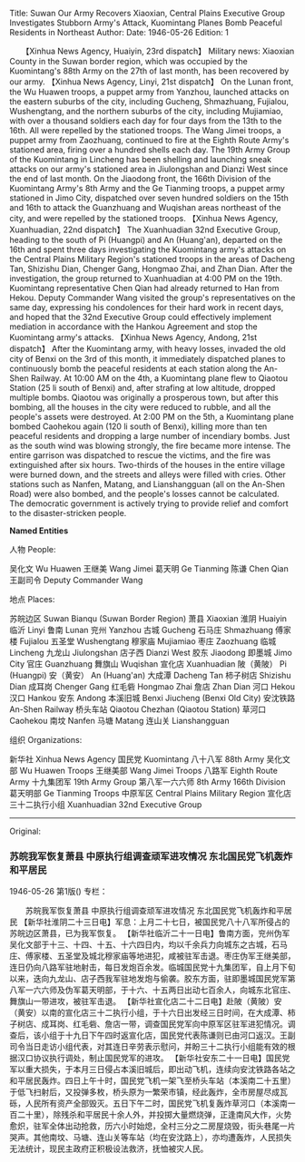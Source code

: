Title: Suwan Our Army Recovers Xiaoxian, Central Plains Executive Group Investigates Stubborn Army's Attack, Kuomintang Planes Bomb Peaceful Residents in Northeast
Author:
Date: 1946-05-26
Edition: 1

　　【Xinhua News Agency, Huaiyin, 23rd dispatch】 Military news: Xiaoxian County in the Suwan border region, which was occupied by the Kuomintang's 88th Army on the 27th of last month, has been recovered by our army.
    【Xinhua News Agency, Linyi, 21st dispatch】 On the Lunan front, the Wu Huawen troops, a puppet army from Yanzhou, launched attacks on the eastern suburbs of the city, including Gucheng, Shmazhuang, Fujialou, Wushengtang, and the northern suburbs of the city, including Mujiamiao, with over a thousand soldiers each day for four days from the 13th to the 16th. All were repelled by the stationed troops. The Wang Jimei troops, a puppet army from Zaozhuang, continued to fire at the Eighth Route Army's stationed area, firing over a hundred shells each day. The 19th Army Group of the Kuomintang in Lincheng has been shelling and launching sneak attacks on our army's stationed area in Jiulongshan and Dianzi West since the end of last month. On the Jiaodong front, the 166th Division of the Kuomintang Army's 8th Army and the Ge Tianming troops, a puppet army stationed in Jimo City, dispatched over seven hundred soldiers on the 15th and 16th to attack the Guanzhuang and Wuqishan areas northeast of the city, and were repelled by the stationed troops.
    【Xinhua News Agency, Xuanhuadian, 22nd dispatch】 The Xuanhuadian 32nd Executive Group, heading to the south of Pi (Huangpi) and An (Huang'an), departed on the 16th and spent three days investigating the Kuomintang army's attacks on the Central Plains Military Region's stationed troops in the areas of Dacheng Tan, Shizishu Dian, Chenger Gang, Hongmao Zhai, and Zhan Dian. After the investigation, the group returned to Xuanhuadian at 4:00 PM on the 19th. Kuomintang representative Chen Qian had already returned to Han from Hekou. Deputy Commander Wang visited the group's representatives on the same day, expressing his condolences for their hard work in recent days, and hoped that the 32nd Executive Group could effectively implement mediation in accordance with the Hankou Agreement and stop the Kuomintang army's attacks.
    【Xinhua News Agency, Andong, 21st dispatch】 After the Kuomintang army, with heavy losses, invaded the old city of Benxi on the 3rd of this month, it immediately dispatched planes to continuously bomb the peaceful residents at each station along the An-Shen Railway. At 10:00 AM on the 4th, a Kuomintang plane flew to Qiaotou Station (25 li south of Benxi) and, after strafing at low altitude, dropped multiple bombs. Qiaotou was originally a prosperous town, but after this bombing, all the houses in the city were reduced to rubble, and all the people's assets were destroyed. At 2:00 PM on the 5th, a Kuomintang plane bombed Caohekou again (120 li south of Benxi), killing more than ten peaceful residents and dropping a large number of incendiary bombs. Just as the south wind was blowing strongly, the fire became more intense. The entire garrison was dispatched to rescue the victims, and the fire was extinguished after six hours. Two-thirds of the houses in the entire village were burned down, and the streets and alleys were filled with cries. Other stations such as Nanfen, Matang, and Lianshangguan (all on the An-Shen Road) were also bombed, and the people's losses cannot be calculated. The democratic government is actively trying to provide relief and comfort to the disaster-stricken people.

**Named Entities**

人物 People:

吴化文  Wu Huawen
王继美  Wang Jimei
葛天明  Ge Tianming
陈谦  Chen Qian
王副司令  Deputy Commander Wang

地点 Places:

苏皖边区  Suwan Bianqu (Suwan Border Region)
萧县  Xiaoxian
淮阴  Huaiyin
临沂  Linyi
鲁南  Lunan
兖州  Yanzhou
古城  Gucheng
石马庄  Shmazhuang
傅家楼  Fujialou
五圣堂  Wushengtang
穆家庙  Mujiamiao
枣庄  Zaozhuang
临城  Lincheng
九龙山  Jiulongshan
店子西  Dianzi West
胶东  Jiaodong
即墨城  Jimo City
官庄  Guanzhuang
舞旗山  Wuqishan
宣化店  Xuanhuadian
陂（黄陂）  Pi (Huangpi)
安（黄安）  An (Huang'an)
大成潭  Dacheng Tan
柿子树店  Shizishu Dian
成耳岗  Chenger Gang
红毛砦  Hongmao Zhai
詹店  Zhan Dian
河口  Hekou
汉口  Hankou
安东  Andong
本溪旧城  Benxi Jiucheng (Benxi Old City)
安沈铁路  An-Shen Railway
桥头车站  Qiaotou Chezhan (Qiaotou Station)
草河口  Caohekou
南坟  Nanfen
马塘  Matang
连山关  Lianshangguan

组织 Organizations:

新华社  Xinhua News Agency
国民党  Kuomintang
八十八军  88th Army
吴化文部  Wu Huawen Troops
王继美部  Wang Jimei Troops
八路军  Eighth Route Army
十九集团军  19th Army Group
第八军一六六师  8th Army 166th Division
葛天明部  Ge Tianming Troops
中原军区  Central Plains Military Region
宣化店三十二执行小组  Xuanhuadian 32nd Executive Group



<hr /> 

Original: 


### 苏皖我军恢复萧县  中原执行组调查顽军进攻情况  东北国民党飞机轰炸和平居民

1946-05-26
第1版()
专栏：

　　苏皖我军恢复萧县
    中原执行组调查顽军进攻情况
    东北国民党飞机轰炸和平居民
    【新华社淮阴二十三日电】军息：上月二十七日，被国民党八十八军所侵占的苏皖边区萧县，已为我军恢复。
    【新华社临沂二十一日电】鲁南方面，兖州伪军吴化文部于十三、十四、十五、十六四日内，均以千余兵力向城东之古城，石马庄、傅家楼、五圣堂及城北穆家庙等地进犯，咸被驻军击退。枣庄伪军王继美部，连日仍向八路军驻地射击，每日发炮百余发。临城国民党十九集团军，自上月下旬以来，迭向九龙山、店子西我军驻地发炮与偷袭。胶东方面，驻即墨城国民党军第八军一六六师及伪军葛天明部，于十六、十五两日出动七百余人，向城东北官庄、舞旗山一带进攻，被驻军击退。
    【新华社宣化店二十二日电】赴陂（黄陂）安（黄安）以南的宣化店三十二执行小组，于十六日出发经三日时间，在大成潭、柿子树店、成耳岗、红毛砦、詹店一带，调查国民党军向中原军区驻军进犯情况。调查后，该小组于十九日下午四时返宣化店，国民党代表陈谦则已由河口返汉。王副司令当日走访小组代表，对其连日辛劳表示慰问，并盼三十二执行小组能有效的根据汉口协议执行调处，制止国民党军的进攻。
    【新华社安东二十一日电】国民党军以重大损失，于本月三日侵占本溪旧城后，即出动飞机，连续向安沈铁路各站之和平居民轰炸。四日上午十时，国民党飞机一架飞至桥头车站（本溪南二十五里）于低飞扫射后，又投弹多枚，桥头原为一繁荣市镇，经此轰炸，全市房屋尽成瓦砾，人民所有资产全部毁灭。五日下午二时，国民党飞机复轰炸草河口（本溪南一百二十里），除残杀和平居民十余人外，并投掷大量燃烧弹，正逢南风大作，火势愈炽，驻军全体出动抢救，历六小时始熄，全村三分之二房屋烧毁，街头巷尾一片哭声。其他南坟、马塘、连山关等车站（均在安沈路上），亦均遭轰炸，人民损失无法统计，现民主政府正积极设法救济，抚恤被灾人民。
